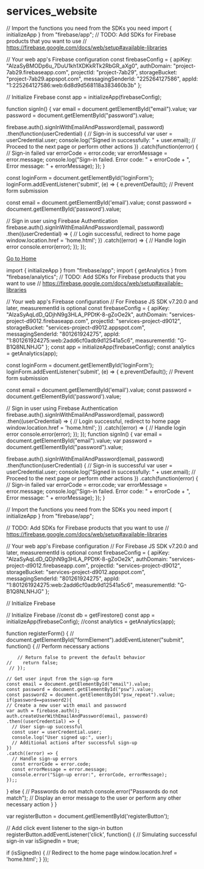 # services_website
// Import the functions you need from the SDKs you need
import { initializeApp } from "firebase/app";
// TODO: Add SDKs for Firebase products that you want to use
// https://firebase.google.com/docs/web/setup#available-libraries

// Your web app's Firebase configuration
const firebaseConfig = {
  apiKey: "AIzaSyBMODp6u_7DuU1kh1XDKkRTk2RbGR_aXg0",
  authDomain: "project-7ab29.firebaseapp.com",
  projectId: "project-7ab29",
  storageBucket: "project-7ab29.appspot.com",
  messagingSenderId: "225264127586",
  appId: "1:225264127586:web:6d8d9d568118a383460b3b"
};

// Initialize Firebase
const app = initializeApp(firebaseConfig);

function signIn()
{
  var email = document.getElementById("email").value;
  var password = document.getElementById("password").value;

  firebase.auth().signInWithEmailAndPassword(email, password)
    .then(function(userCredential) {
      // Sign-in is successful
      var user = userCredential.user;
      console.log("Signed in successfully: " + user.email);
      // Proceed to the next page or perform other actions
    })
    .catch(function(error) {
      // Sign-in failed
      var errorCode = error.code;
      var errorMessage = error.message;
      console.log("Sign-in failed. Error code: " + errorCode + ", Error message: " + errorMessage);
    });
}


const loginForm = document.getElementById('loginForm');
loginForm.addEventListener('submit', (e) => {
  e.preventDefault(); // Prevent form submission

  const email = document.getElementById('email').value;
  const password = document.getElementById('password').value;

  // Sign in user using Firebase Authentication
  firebase.auth().signInWithEmailAndPassword(email, password)
    .then((userCredential) => {
      // Login successful, redirect to home page
      window.location.href = 'home.html';
    })
    .catch((error) => {
      // Handle login error
      console.error(error);
    });
});


<a href="home.html">Go to Home</a>

import { initializeApp } from "firebase/app";
import { getAnalytics } from "firebase/analytics";
// TODO: Add SDKs for Firebase products that you want to use
// https://firebase.google.com/docs/web/setup#available-libraries

// Your web app's Firebase configuration
// For Firebase JS SDK v7.20.0 and later, measurementId is optional
const firebaseConfig = {
  apiKey: "AIzaSyAqLdD_QDjhN9g3HLA_PPDtK-8-gZoOe2k",
  authDomain: "services-project-d9012.firebaseapp.com",
  projectId: "services-project-d9012",
  storageBucket: "services-project-d9012.appspot.com",
  messagingSenderId: "801261924275",
  appId: "1:801261924275:web:2add6cf0adb9d12541a5c6",
  measurementId: "G-B1Q8NLNHJG"
};
const app = initializeApp(firebaseConfig);
const analytics = getAnalytics(app);

const loginForm = document.getElementById('loginForm');
loginForm.addEventListener('submit', (e) => {
  e.preventDefault(); // Prevent form submission

  const email = document.getElementById('email').value;
  const password = document.getElementById('password').value;

  // Sign in user using Firebase Authentication
  firebase.auth().signInWithEmailAndPassword(email, password)
    .then((userCredential) => {
      // Login successful, redirect to home page
      window.location.href = 'home.html';
    })
    .catch((error) => {
      // Handle login error
      console.error(error);
    });
});
function signIn()
{
  var email = document.getElementById("email").value;
  var password = document.getElementById("password").value;

  firebase.auth().signInWithEmailAndPassword(email, password)
    .then(function(userCredential) {
      // Sign-in is successful
      var user = userCredential.user;
      console.log("Signed in successfully: " + user.email);
      // Proceed to the next page or perform other actions
    })
    .catch(function(error) {
      // Sign-in failed
      var errorCode = error.code;
      var errorMessage = error.message;
      console.log("Sign-in failed. Error code: " + errorCode + ", Error message: " + errorMessage);
    });
}

// Import the functions you need from the SDKs you need
import { initializeApp } from "firebase/app";

// TODO: Add SDKs for Firebase products that you want to use
// https://firebase.google.com/docs/web/setup#available-libraries

// Your web app's Firebase configuration
// For Firebase JS SDK v7.20.0 and later, measurementId is optional
const firebaseConfig = {
  apiKey: "AIzaSyAqLdD_QDjhN9g3HLA_PPDtK-8-gZoOe2k",
  authDomain: "services-project-d9012.firebaseapp.com",
  projectId: "services-project-d9012",
  storageBucket: "services-project-d9012.appspot.com",
  messagingSenderId: "801261924275",
  appId: "1:801261924275:web:2add6cf0adb9d12541a5c6",
  measurementId: "G-B1Q8NLNHJG"
};

// Initialize Firebase


// Initialize Firebase
//const db = getFirestore()
const app = initializeApp(firebaseConfig);
//const analytics = getAnalytics(app);


function registerForm() {
   // document.getElementById("formElement").addEventListener("submit", function() {
        // Perform necessary actions
      
        // Return false to prevent the default behavior
    //    return false;
     // });
  
    // Get user input from the sign-up form
    const email = document.getElementById("email").value;
    const password = document.getElementById("psw").value;
    const password2 = document.getElementById("psw_repeat").value;
    if(password==password2){
    // Create a new user with email and password
    var auth = firebase.auth();
    auth.createUserWithEmailAndPassword(email, password)
    .then((userCredential) => {
      // User sign-up successful
      const user = userCredential.user;
      console.log("User signed up:", user);
      // Additional actions after successful sign-up
    })
    .catch((error) => {
      // Handle sign-up errors
      const errorCode = error.code;
      const errorMessage = error.message;
      console.error("Sign-up error:", errorCode, errorMessage);
    });;
}
else {
    // Passwords do not match
    console.error("Passwords do not match");
    // Display an error message to the user or perform any other necessary action
  }
  }

  
var registerButton = document.getElementById('registerButton');

// Add click event listener to the sign-in button
registerButton.addEventListener('click', function() {
  // Simulating successful sign-in
  var isSignedIn = true;

  if (isSignedIn) {
    // Redirect to the home page
    window.location.href = 'home.html';
  }
});

